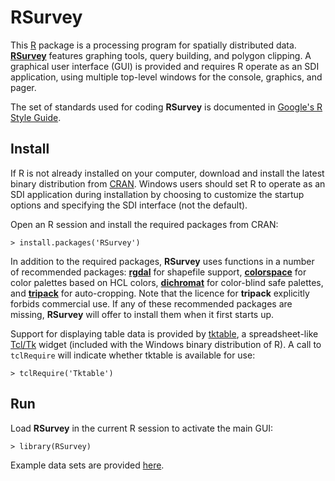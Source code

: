 RSurvey
=======

This [R](http://www.r-project.org/ "R") package is a processing program for
spatially distributed data.
[**RSurvey**](http://cran.r-project.org/web/packages/RSurvey/index.html "RSurvey")
features graphing tools, query building, and
polygon clipping. A graphical user interface (GUI) is provided and
requires R operate as an SDI application, using multiple
top-level windows for the console, graphics, and pager.

The set of standards used for coding **RSurvey** is documented in
[Google's R Style Guide](http://google-styleguide.googlecode.com/svn/trunk/google-r-style.html "Google's R Style Guide").

Install
-------

If R is not already installed on your
computer, download and install the latest binary distribution from
[CRAN](http://cran.r-project.org/ "The Comprehensive R Archive Network").
Windows users should set R to operate as an SDI application during installation
by choosing to customize the startup options and specifying the SDI interface
(not the default).

Open an R session and install the required packages from CRAN:

    > install.packages('RSurvey')

In addition to the required packages, **RSurvey** uses functions in a number of
recommended packages:
[**rgdal**](http://cran.r-project.org/web/packages/rgdal/index.html "rgdal")
for shapefile support,
[**colorspace**](http://cran.r-project.org/web/packages/colorspace/index.html "colorspace")
for color palettes based on HCL colors,
[**dichromat**](http://cran.r-project.org/web/packages/dichromat/index.html "dichromat")
for color-blind safe palettes, and
[**tripack**](http://cran.r-project.org/web/packages/tripack/index.html "tripack")
for auto-cropping. Note that the licence for **tripack** explicitly forbids
commercial use. If any of these recommended packages are missing, **RSurvey**
will offer to install them when it first starts up.

Support for displaying table data is provided by
[tktable](http://tktable.sourceforge.net/ "tktable"),
a spreadsheet-like [Tcl/Tk](http://www.tcl.tk/ "Tcl/Tk") widget
(included with the Windows binary distribution of R).
A call to `tclRequire` will indicate whether tktable is available for use:

    > tclRequire('Tktable')

Run
---

Load **RSurvey** in the current R session to activate the main GUI:

    > library(RSurvey)

Example data sets are provided
[here](https://github.com/jfisher-usgs/RSurvey/tree/master/inst/extdata).
